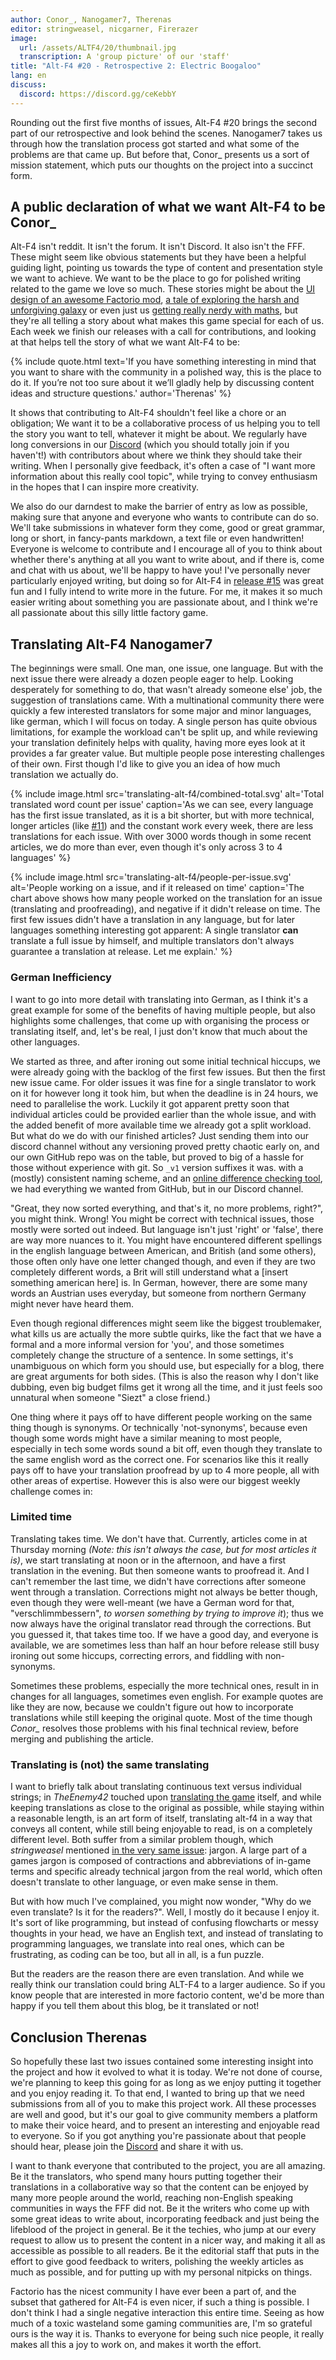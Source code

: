 ```yaml
---
author: Conor_, Nanogamer7, Therenas
editor: stringweasel, nicgarner, Firerazer
image:
  url: /assets/ALTF4/20/thumbnail.jpg
  transcription: A 'group picture' of our 'staff'
title: "Alt-F4 #20 - Retrospective 2: Electric Boogaloo"
lang: en
discuss:
  discord: https://discord.gg/ceKebbY
---
```


Rounding out the first five months of issues, Alt-F4 #20 brings the second part of our retrospective and look behind the scenes. Nanogamer7 takes us through how the translation process got started and what some of the problems are that came up. But before that, Conor_ presents us a sort of mission statement, which puts our thoughts on the project into a succinct form.

## A public declaration of what we want Alt-F4 to be <author>Conor_</author>

Alt-F4 isn't reddit. It isn't the forum. It isn't Discord. It also isn't the FFF. These might seem like obvious statements but they have been a helpful guiding light, pointing us towards the type of content and presentation style we want to achieve. We want to be the place to go for polished writing related to the game we love so much. These stories might be about the [UI design of an awesome Factorio mod](https://alt-f4.blog/ALTF4-17/#interface-design-considerations-therenas), [a tale of exploring the harsh and unforgiving galaxy](https://alt-f4.blog/ALTF4-14/#mod-spotlight-space-exploration-ironic-toblerone) or even just us [getting really nerdy with maths](https://alt-f4.blog/ALTF4-11/#a-scientific-examination-of-the-factorio-world-pocarski), but they're all telling a story about what makes this game special for each of us. Each week we finish our releases with a call for contributions, and looking at that helps tell the story of what we want Alt-F4 to be:

{% include quote.html text='If you have something interesting in mind that you want to share with the community in a polished way, this is the place to do it. If you’re not too sure about it we’ll gladly help by discussing content ideas and structure questions.' author='Therenas' %}

It shows that contributing to Alt-F4 shouldn't feel like a chore or an obligation; We want it to be a collaborative process of us helping you to tell the story you want to tell, whatever it might be about. We regularly have long conversions in our [Discord](https://discord.gg/nxnCFkb) (which you should totally join if you haven't!) with contributors about where we think they should take their writing. When I personally give feedback, it's often a case of "I want more information about this really cool topic", while trying to convey enthusiasm in the hopes that I can inspire more creativity.

We also do our darndest to make the barrier of entry as low as possible, making sure that anyone and everyone who wants to contribute can do so. We'll take submissions in whatever form they come, good or great grammar, long or short, in fancy-pants markdown, a text file or even handwritten! Everyone is welcome to contribute and I encourage all of you to think about whether there's anything at all you want to write about, and if there is, come and chat with us about, we'll be happy to have you! I've personally never particularly enjoyed writing, but doing so for Alt-F4 in [release #15](https://alt-f4.blog/ALTF4-15/) was great fun and I fully intend to write more in the future. For me, it makes it so much easier writing about something you are passionate about, and I think we're all passionate about this silly little factory game.

## Translating Alt-F4 <author>Nanogamer7</auhtor>

The beginnings were small. One man, one issue, one language. But with the next issue there were already a dozen people eager to help. Looking desperately for something to do, that wasn't already someone else' job, the suggestion of translations came. With a multinational community there were quickly a few interested translators for some major and minor languages, like german, which I will focus on today. A single person has quite obvious limitations, for example the workload can't be split up, and while reviewing your translation definitely helps with quality, having more eyes look at it provides a far greater value. But multiple people pose interesting challenges of their own. First though I'd like to give you an idea of how much translation we actually do.

{% include image.html src='translating-alt-f4/combined-total.svg' alt='Total translated word count per issue' caption='As we can see, every language has the first issue translated, as it is a bit shorter, but with more technical, longer articles (like [#11](https://alt-f4.blog/ALTF4-11/)) and the constant work every week, there are less translations for each issue. With over 3000 words though in some recent articles, we do more than ever, even though it's only across 3 to 4 languages' %}

{% include image.html src='translating-alt-f4/people-per-issue.svg' alt='People working on a issue, and if it released on time' caption='The chart above shows how many people worked on the translation for an issue (translating and proofreading), and negative if it didn't release on time. The first few issues didn't have a translation in any language, but for later languages something interesting got apparent: A single translator **can** translate a full issue by himself, and multiple translators don't always guarantee a translation at release. Let me explain.' %}

### German Inefficiency

I want to go into more detail with translating into German, as I think it's a great example for some of the benefits of having multiple people, but also highlights some challenges, that come up with organising the process or translating itself, and, let's be real, I just don't know that much about the other languages.

We started as three, and after ironing out some initial technical hiccups, we were already going with the backlog of the first few issues. But then the first new issue came. For older issues it was fine for a single translator to work on it for however long it took him, but when the deadline is in 24 hours, we need to parallelise the work. Luckily it got apparent pretty soon that individual articles could be provided earlier than the whole issue, and with the added benefit of more available time we already got a split workload. But what do we do with our finished articles? Just sending them into our discord channel without any versioning proved pretty chaotic early on, and our own GitHub repo was on the table, but proved to big of a hassle for those without experience with git. So `_v1` version suffixes it was. with a (mostly) consistent naming scheme, and an [online difference checking tool](https://www.diffchecker.com/), we had everything we wanted from GitHub, but in our Discord channel.

"Great, they now sorted everything, and that's it, no more problems, right?", you might think. Wrong! You might be correct with technical issues, those mostly were sorted out indeed. But language isn't just 'right' or 'false', there are way more nuances to it. You might have encountered different spellings in the english language between American, and British (and some others), those often only have one letter changed though, and even if they are two completely different words, a Brit will still understand what a [insert something american here] is. In German, however, there are some many words an Austrian uses everyday, but someone from northern Germany might never have heard them.

Even though regional differences might seem like the biggest troublemaker, what kills us are actually the more subtle quirks, like the fact that we have a formal and a more informal version for 'you', and those sometimes completely change the structure of a sentence. In some settings, it's unambiguous on which form you should use, but especially for a blog, there are great arguments for both sides. (This is also the reason why I don't like dubbing, even big budget films get it wrong all the time, and it just feels soo unnatural when someone "Siezt" a close friend.)

One thing where it pays off to have different people working on the same thing though is synonyms. Or technically 'not-synonyms', because even though some words might have a similar meaning to most people, especially in tech some words sound a bit off, even though they translate to the same english word as the correct one. For scenarios like this it really pays off to have your translation proofread by up to 4 more people, all with other areas of expertise. However this is also were our biggest weekly challenge comes in:

### Limited time

Translating takes time. We don't have that. Currently, articles come in at Thursday morning *(Note: this isn't always the case, but for most articles it is)*, we start translating at noon or in the afternoon, and have a first translation in the evening. But then someone wants to proofread it. And I can't remember the last time, we didn't have corrections after someone went through a translation. Corrections might not always be better though, even though they were well-meant (we have a German word for that, "verschlimmbessern", *to worsen something by trying to improve it*); thus we now always have the original translator read through the corrections. But you guessed it, that takes time too. If we have a good day, and everyone is available, we are sometimes less than half an hour before release still busy ironing out some hiccups, correcting errors, and fiddling with non-synonyms.

Sometimes these problems, especially the more technical ones, result in in changes for all languages, sometimes even english. For example quotes are like they are now, because we couldn't figure out how to incorporate translations while still keeping the original quote. Most of the time though _Conor\__ resolves those problems with his final technical review, before merging and publishing the article.

### Translating is (not) the same translating

I want to briefly talk about translating continuous text versus individual strings; in *TheEnemy42* touched upon [translating the game](https://alt-f4.blog/ALTF4-9/#a-story-about-translating-factorio-theenemy42) itself, and while keeping translations as close to the original as possible, while staying within a reasonable length, is an art form of itself, translating alt-f4 in a way that conveys all content, while still being enjoyable to read, is on a completely different level. Both suffer from a similar problem though, which *stringweasel* mentioned [in the very same issue](https://alt-f4.blog/ALTF4-9/#nauvis-archives-factorio-jargon-stringweasel): jargon. A large part of a games jargon is composed of contractions and abbreviations of in-game terms and specific already technical jargon from the real world, which often doesn't translate to other language, or even make sense in them.

But with how much I've complained, you might now wonder, "Why do we even translate? Is it for the readers?". Well, I mostly do it because I enjoy it. It's sort of like programming, but instead of confusing flowcharts or messy thoughts in your head, we have an English text, and instead of translating to programming languages, we translate into real ones, which can be frustrating, as coding can be too, but all in all, is a fun puzzle.

But the readers are the reason there are even translation. And while we really think our translation could bring ALT-F4 to a larger audience. So if you know people that are interested in more factorio content, we'd be more than happy if you tell them about this blog, be it translated or not!

## Conclusion <author>Therenas</author>

So hopefully these last two issues contained some interesting insight into the project and how it evolved to what it is today. We're not done of course, we're planning to keep this going for as long as we enjoy putting it together and you enjoy reading it. To that end, I wanted to bring up that we need submissions from all of you to make this project work. All these processes are well and good, but it's our goal to give community members a platform to make their voice heard, and to present an interesting and enjoyable read to everyone. So if you got anything you're passionate about that people should hear, please join the [Discord](https://discord.gg/nxnCFkb) and share it with us.

I want to thank everyone that contributed to the project, you are all amazing. Be it the translators, who spend many hours putting together their translations in a collaborative way so that the content can be enjoyed by many more people around the world, reaching non-English speaking communities in ways the FFF did not. Be it the writers who come up with some great ideas to write about, incorporating feedback and just being the lifeblood of the project in general. Be it the techies, who jump at our every request to allow us to present the content in a nicer way, and making it all as accessible as possible to all readers. Be it the editorial staff that puts in the effort to give good feedback to writers, polishing the weekly articles as much as possible, and for putting up with my personal nitpicks on things.

Factorio has the nicest community I have ever been a part of, and the subset that gathered for Alt-F4 is even nicer, if such a thing is possible. I don't think I had a single negative interaction this entire time. Seeing as how much of a toxic wasteland some gaming communities are, I'm so grateful ours is the way it is. Thanks to everyone for being such nice people, it really makes all this a joy to work on, and makes it worth the effort.

